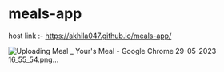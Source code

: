 # meals-app


host link :- https://akhila047.github.io/meals-app/

![Uploading Meal _ Your's Meal - Google Chrome 29-05-2023 16_55_54.png…]()

